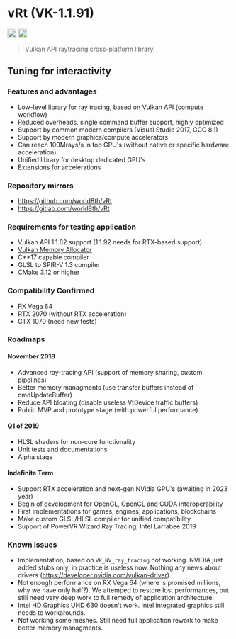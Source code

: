 # vRt (VK-1.1.91)

<a href="https://gitter.im/world8th/vRt?utm_source=badge&utm_medium=badge&utm_campaign=pr-badge&utm_content=badge" target="_blank" title="Gitter"><img src="https://badges.gitter.im/world8th/vRt.svg" alt="Gitter.RT" height="20px"/></a>
<a href="https://etherdonation.com/d?to=0xd9b022cdf82ee7eab9b17c7d85c3ba005e288383" target="_blank" title="Donate ETH"><img src="https://etherdonation.com/i/btn/donate-btn.png" alt="Donate.ETH" height="20px"/></a>

> Vulkan API raytracing cross-platform library.

## Tuning for interactivity

### Features and advantages

- Low-level library for ray tracing, based on Vulkan API (compute workflow)
- Reduced overheads, single command buffer support, highly optimized
- Support by common modern compilers (Visual Studio 2017, GCC 8.1)
- Support by modern graphics/compute accelerators
- Can reach 100Mrays/s in top GPU's (without native or specific hardware acceleration)
- Unified library for desktop dedicated GPU's
- Extensions for accelerations

### Repository mirrors

- https://github.com/world8th/vRt
- https://gitlab.com/world8th/vRt

### Requirements for testing application

- Vulkan API 1.1.82 support (1.1.92 needs for RTX-based support)
- [Vulkan Memory Allocator](https://github.com/GPUOpen-LibrariesAndSDKs/VulkanMemoryAllocator)
- C++17 capable compiler
- GLSL to SPIR-V 1.3 compiler
- CMake 3.12 or higher

### Compatibility Confirmed

- RX Vega 64
- RTX 2070 (without RTX acceleration)
- GTX 1070 (need new tests)

### Roadmaps

#### November 2018

- Advanced ray-tracing API (support of memory sharing, custom pipelines)
- Better memory managments (use transfer buffers instead of cmdUpdateBuffer)
- Reduce API bloating (disable useless VtDevice traffic buffers)
- Public MVP and prototype stage (with powerful performance)

#### Q1 of 2019

- HLSL shaders for non-core functionality
- Unit tests and documentations
- Alpha stage

#### Indefinite Term

- Support RTX acceleration and next-gen NVidia GPU's (awaiting in 2023 year)
- Begin of development for OpenGL, OpenCL and CUDA interoperability
- First implementations for games, engines, applications, blockchains
- Make custom GLSL/HLSL compiler for unified compatibility
- Support of PowerVR Wizard Ray Tracing, Intel Larrabee 2019

### Known Issues

- Implementation, based on `VK_NV_ray_tracing` not working. NVIDIA just added stubs only, in practice is useless now. Nothing any news about drivers (https://developer.nvidia.com/vulkan-driver).
- Not enough performance on RX Vega 64 (where is promised millions, why we have only half?). We attemped to restore lost performances, but still need very deep work to full remedy of application architecture.
- Intel HD Graphics UHD 630 doesn't work. Intel integrated graphics still needs to workarounds.
- Not working some meshes. Still need full application rework to make better memory managments.
